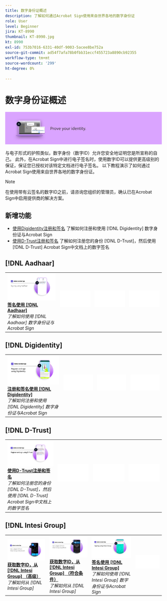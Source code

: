 ```yaml
---
title: 数字身份证概述
description: 了解如何通过Acrobat Sign使用来自世界各地的数字身份证
role: User
level: Beginner
jira: KT-8990
thumbnail: KT-8990.jpg
kt: 8990
exl-id: 753b7016-6331-40df-9003-5acee8be752a
source-git-commit: ad54f7afa78b0fbb31eccf455723a8890cb92355
workflow-type: tm+mt
source-wordcount: '299'
ht-degree: 0%

---
```


# 数字身份证概述

![签名数字身份证图像](../assets/Hero-DigitalID.png)

与电子形式的护照类似，数字身份（数字ID）允许您安全地证明您是所宣称的自己。 此外，在Acrobat Sign中进行电子签名时，使用数字ID可以提供更高级别的保证，保证您已授权对该特定文档进行电子签名。 以下教程演示了如何通过Acrobat Sign使用来自世界各地的数字身份证。

>[!NOTE]
>
>在使用带有云签名的数字ID之前，请咨询您组织的管理员，确认已在Acrobat Sign中启用提供商的解决方案。

## 新增功能

* [使用Digidentity注册和签名](digidentity-sign.md)
了解如何注册和使用 [!DNL Digidentity] 数字身份证与Acrobat Sign
* [使用D-Trust注册和签名](d-trust.md)
了解如何注册您的身份 [!DNL D-Trust]，然后使用 [!DNL D-Trust] Acrobat Sign中文档上的数字签名

## [!DNL Aadhaar]

<table style="table-layout:fixed">
<tr>
 <td>
    <a href="aadhaar-sign.md">
      <img alt="签名使用 [!DNL Aadhaar]" src="assets/Aadhaarsign_1280.png" />
    </a>
    <div>
    <a href="aadhaar-sign.md"><strong>签名使用 [!DNL Aadhaar]</strong></a>
    </div>
    <em>了解如何使用 [!DNL Aadhaar] 数字身份证与Acrobat Sign</em>
    <br>
  </td>
  <td>
    <img alt="间隔条" src="../assets/Whitespacer.png" />
    <div>
    <br>
  </td>
  <td>
    <img alt="间隔条" src="../assets/Whitespacer.png" />
    <div>
    <br>
  </td>
  <td>
    <img alt="间隔条" src="../assets/Whitespacer.png" />
    <div>
    <br>
  </td>
</tr>
</table>

## [!DNL Digidentity]

<table style="table-layout:fixed">
<tr>
  <td>
    <a href="digidentity-sign.md">
      <img alt="使用 [!DNL Digidentity] 数字身份证" src="assets/Digidentitysign_1280.png" />
    </a>
    <div>
    <a href="digidentity-sign.md"><strong>注册和签名使用 [!DNL Digidentity]</strong></a>
    </div>
    <em>了解如何注册和使用 [!DNL Digidentity] 数字身份证与Acrobat Sign</em>
    <br>
  </td>
  <td>
    <img alt="间隔条" src="../assets/Whitespacer.png" />
    <div>
    <br>
  </td>
  <td>
    <img alt="间隔条" src="../assets/Whitespacer.png" />
    <div>
    <br>
  </td>
  <td>
    <img alt="间隔条" src="../assets/Whitespacer.png" />
    <div>
    <br>
  </td>
</tr>
</table>

## [!DNL D-Trust]

<table style="table-layout:fixed">
<tr>
  <td>
    <a href="d-trust.md">
      <img alt="使用D-Trust注册和签名" src="assets/Dtrust.png" />
    </a>
    <div>
    <a href="d-trust.md"><strong>使用D-Trust注册和签名</strong></a>
    </div>
    <em>了解如何注册您的身份 [!DNL D-Trust]，然后使用 [!DNL D-Trust] Acrobat Sign中文档上的数字签名</em>
    <br>
  </td>
  <td>
    <img alt="间隔条" src="../assets/Whitespacer.png" />
    <div>
    <br>
  </td>
  <td>
    <img alt="间隔条" src="../assets/Whitespacer.png" />
    <div>
    <br>
  </td>
  <td>
    <img alt="间隔条" src="../assets/Whitespacer.png" />
    <div>
    <br>
  </td>
  </tr>
  </table>

## [!DNL Intesi Group]

<table style="table-layout:fixed">
<tr>
  <td>
    <a href="intesi-advanced.md">
      <img alt="从Intesi Group获取数字ID（高级）" src="assets/IntesiAdvanced_1280.png" />
    </a>
    <div>
    <a href="intesi-advanced.md"><strong>获取数字ID，从 [!DNL Intesi Group] （高级）</strong></a>
    </div>
    <em>了解如何从 [!DNL Intesi Group]</em>
    <br>
  </td>
  <td>
    <a href="intesi-qualified.md">
      <img alt="获取数字ID，从 [!DNL Intesi Group] （符合条件）" src="assets/IntesiQualified_1280.png" />
    </a>
    <div>
    <a href="intesi-qualified.md"><strong>获取数字ID，从 [!DNL Intesi Group] （符合条件）</strong></a>
    </div>
    <em>了解如何从 [!DNL Intesi Group]</em>
    <br>
  </td>
  <td>
    <a href="intesi-sign.md">
      <img alt="使用Intesi Group签名" src="assets/IntesiSign_1280.png" />
    </a>
    <div>
    <a href="intesi-sign.md"><strong>签名使用 [!DNL Intesi Group]</strong></a>
    </div>
    <em>了解如何使用 [!DNL Intesi Group] 数字身份证与Acrobat Sign</em>
    <br>
  </td>
  <td>
    <img alt="间隔条" src="../assets/Whitespacer.png" />
    <div>
    <br>
  </td>
</tr>
</table>
